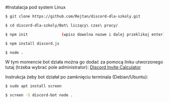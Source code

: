 #Instalacja pod system Linux

```sh
$ git clone https://github.com/Rejtan/discord-dla-szkoly.git

$ cd discord-dla-szkoly/Bot\ liczący\ czas\ pracy/

$ npm init               (wpisz dowolna nazwe i dalej przeklikaj enter)

$ npm install discord.js

$ node .
```

W tym momencie bot działa można go dodać za pomocą linku utworzonego tutaj (trzeba wybrać pole administrator):
[Discord Invite Calculator](https://discordapi.com/permissions.html)

Instrukcja żeby bot działał po zamknięciu terminala (Debian/Ubuntu):
```sh
$ sudo apt install screen

$ screen -S discord-bot node .
```

